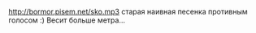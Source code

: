   http://bormor.pisem.net/sko.mp3
старая наивная песенка противным голосом :) Весит больше метра...    